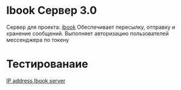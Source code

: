 # Ibook Сервер 3.0
Сервер для проекта: [ibook](https://github.com/interpreter-It/IBook-Social-Network)
Обеспечивает пересылку, отправку и хранение сообщений.
Выполняет авторизацию пользователей мессенджера по токену
# Тестированаие
[IP address Ibook server](http://134.0.115.2:9000/)
